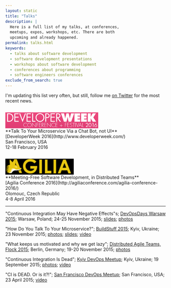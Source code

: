 ```yaml
---
layout: static
title: "Talks"
description: |
  Here is a full list of my talks, at conferences,
  meetups, expos, workshops, etc. There are both
  upcoming and already happened.
permalink: talks.html
keywords:
  - talks about software development
  - software development presentations
  - workshops about software development
  - conferences about programming
  - software engineers conferences
exclude_from_search: true
---
```


I'm updating this list very often, but still,
follow me [on Twitter](https://www.twitter.com/yegor256)
for the most recent news.

<style>
.talk {
  display: block;
  height: 50px;
  margin-top: 2em;
}
</style>

<img src="/images/2015/developerweek-2015-logo.png" class="talk" alt="DeveloperWeek 2015"/>
**Talk To Your Microservice Via a Chat Bot, not UI**<br/>
[DeveloperWeek 2016](http://www.developerweek.com/)<br/>
San Francisco, USA<br/>
12-18 February 2016

<img src="/images/2016/agilia-conference-2016.png" class="talk" alt="Agilia Conference 2016"/>
**Meeting-Free Software Development, in Distributed Teams**<br/>
[Agilia Conference 2016](http://agiliaconference.com/agilia-conference-2016/)<br/>
Olomouc, Czech Republic<br/>
4-8 April 2016

<hr/>

"Continuous Integration May Have Negative Effects"s;
[DevOpsDays Warsaw 2015](http://devopsdays.pl/);
Warsaw, Poland;
24-25 November 2015;
[slides](http://www.slideshare.net/YegorBugayenko/continuous-integration-is-dead);
[photos](https://www.facebook.com/yegor.bugayenko/posts/10208114809057924)

"How Do You Talk To Your Microservice?";
[BuildStuff 2015](http://buildstuff.com.ua/);
Kyiv, Ukraine;
23 November 2015;
[photos](https://www.facebook.com/yegor.bugayenko/posts/10208100666144360);
[slides](http://www.slideshare.net/YegorBugayenko/how-do-you-talk-to-your-microservice);
[video](https://www.youtube.com/watch?v=jUil-aTImgU)

"What keeps us motivated and why we get lazy";
[Distributed Agile Teams, Flock 2015](http://distributed-agile-teams.org/workshops/);
Berlin, Germany;
19-20 November 2015;
[photos](https://www.facebook.com/yegor.bugayenko/posts/10208081948956442)

"Continuous Integration Is Dead";
[Kyiv DevOps Meetup](http://www.meetup.com/Kyiv-DevOps/events/224967053/);
Kyiv, Ukraine;
19 September 2015;
[photos](https://www.facebook.com/yegor.bugayenko/posts/10207965398482753);
[video](https://www.youtube.com/watch?v=2a2nWELIk-Y)

"CI is DEAD. Or is it?!";
[San Francisco DevOps Meetup](http://www.meetup.com/San-Francisco-DevOps/events/221628916/);
San Francisco, USA;
23 April 2015;
[video](https://www.youtube.com/watch?v=3IXk5yEJMIs)

